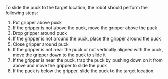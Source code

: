 To slide the puck to the target location, the robot should perform the following steps:
1. Put gripper above puck
2. If the gripper is not above the puck, move the gripper above the puck
3. Drop gripper around puck
4. If the gripper is not around the puck, place the gripper around the puck
5. Close gripper around puck
6. If the gripper is not near the puck or not vertically aligned with the puck, move the gripper down to the puck to slide it
7. If the gripper is near the puck, trap the puck by pushing down on it from above and move the gripper to slide the puck
8. If the puck is below the gripper, slide the puck to the target location.